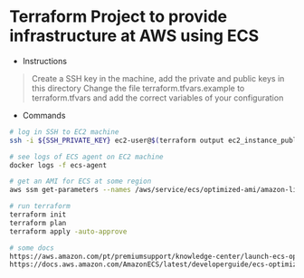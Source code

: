 # Terraform Project to provide infrastructure at AWS using ECS

* Instructions

> Create a SSH key in the machine, add the private and public keys in this directory
> Change the file terraform.tfvars.example to terraform.tfvars and add the correct variables of your configuration

* Commands

```bash
# log in SSH to EC2 machine
ssh -i ${SSH_PRIVATE_KEY} ec2-user@$(terraform output ec2_instance_public_ip)

# see logs of ECS agent on EC2 machine
docker logs -f ecs-agent

# get an AMI for ECS at some region
aws ssm get-parameters --names /aws/service/ecs/optimized-ami/amazon-linux/recommended/image_id --region sa-east-1 --query "Parameters[0].Value"

# run terraform
terraform init
terraform plan
terraform apply -auto-approve

# some docs
https://aws.amazon.com/pt/premiumsupport/knowledge-center/launch-ecs-optimized-ami/
https://docs.aws.amazon.com/AmazonECS/latest/developerguide/ecs-optimized_AMI.html
```
